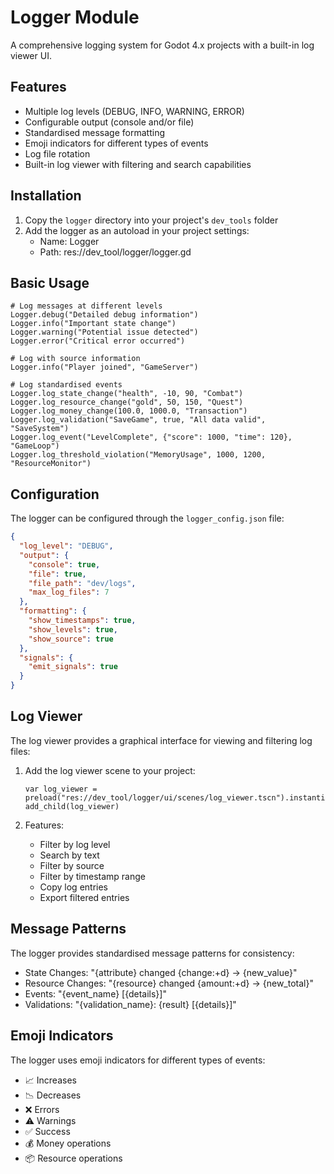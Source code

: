 # Logger Module

A comprehensive logging system for Godot 4.x projects with a built-in log viewer UI.

## Features

- Multiple log levels (DEBUG, INFO, WARNING, ERROR)
- Configurable output (console and/or file)
- Standardised message formatting
- Emoji indicators for different types of events
- Log file rotation
- Built-in log viewer with filtering and search capabilities

## Installation

1. Copy the `logger` directory into your project's `dev_tools` folder
2. Add the logger as an autoload in your project settings:
   - Name: Logger
   - Path: res://dev_tool/logger/logger.gd

## Basic Usage

```gdscript
# Log messages at different levels
Logger.debug("Detailed debug information")
Logger.info("Important state change")
Logger.warning("Potential issue detected")
Logger.error("Critical error occurred")

# Log with source information
Logger.info("Player joined", "GameServer")

# Log standardised events
Logger.log_state_change("health", -10, 90, "Combat")
Logger.log_resource_change("gold", 50, 150, "Quest")
Logger.log_money_change(100.0, 1000.0, "Transaction")
Logger.log_validation("SaveGame", true, "All data valid", "SaveSystem")
Logger.log_event("LevelComplete", {"score": 1000, "time": 120}, "GameLoop")
Logger.log_threshold_violation("MemoryUsage", 1000, 1200, "ResourceMonitor")
```

## Configuration

The logger can be configured through the `logger_config.json` file:

```json
{
  "log_level": "DEBUG",
  "output": {
    "console": true,
    "file": true,
    "file_path": "dev/logs",
    "max_log_files": 7
  },
  "formatting": {
    "show_timestamps": true,
    "show_levels": true,
    "show_source": true
  },
  "signals": {
    "emit_signals": true
  }
}
```

## Log Viewer

The log viewer provides a graphical interface for viewing and filtering log files:

1. Add the log viewer scene to your project:
   ```gdscript
   var log_viewer = preload("res://dev_tool/logger/ui/scenes/log_viewer.tscn").instantiate()
   add_child(log_viewer)
   ```

2. Features:
   - Filter by log level
   - Search by text
   - Filter by source
   - Filter by timestamp range
   - Copy log entries
   - Export filtered entries

## Message Patterns

The logger provides standardised message patterns for consistency:

- State Changes: "{attribute} changed {change:+d} → {new_value}"
- Resource Changes: "{resource} changed {amount:+d} → {new_total}"
- Events: "{event_name} [{details}]"
- Validations: "{validation_name}: {result} [{details}]"

## Emoji Indicators

The logger uses emoji indicators for different types of events:

- 📈 Increases
- 📉 Decreases
- ❌ Errors
- ⚠️ Warnings
- ✅ Success
- 💰 Money operations
- 📦 Resource operations 